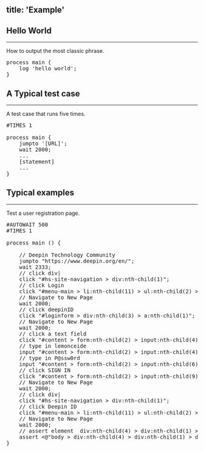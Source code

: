 title: 'Example'
---

## Hello World
---
How to output the most classic phrase.
<pre class='sublemon'>
process main {
    log 'hello world';
}
</pre>


## A Typical test case
---
A test case that runs five times.

<pre class='sublemon'>
#TIMES 1

process main {
    jumpto '[URL]';
    wait 2000;
    ...
    [statement]
    ...
}
</pre>


## Typical examples
---
Test a user registration page.

<pre class='sublemon'>
#AUTOWAIT 500
#TIMES 1

process main () {

	// Deepin Technology Community
	jumpto "https://www.deepin.org/en/";
	wait 2333;
	// click div|
	click "#hs-site-navigation > div:nth-child(1)";
	// click Login
	click "#menu-main > li:nth-child(11) > ul:nth-child(2) > li:nth-child(1) > a:nth-child(1) > span:nth-child(1)";
	// Navigate to New Page
	wait 2000;
	// click deepinID
	click "#loginform > div:nth-child(3) > a:nth-child(1)";
	// Navigate to New Page
	wait 2000;
	// click a text field
	click "#content > form:nth-child(2) > input:nth-child(4)";
	// type in lemonceide
	input "#content > form:nth-child(2) > input:nth-child(4)" by "lemonceide";
	// type in P@ssw0rd
	input "#content > form:nth-child(2) > input:nth-child(6)" by "P@ssw0rd";
	// click SIGN IN
	click "#content > form:nth-child(2) > input:nth-child(9)";
	// Navigate to New Page
	wait 2000;
	// click div|
	click "#hs-site-navigation > div:nth-child(1)";
	// click Deepin ID
	click "#menu-main > li:nth-child(11) > ul:nth-child(2) > li:nth-child(1) > a:nth-child(1) > span:nth-child(1)";
	// Navigate to New Page
	wait 2000;
	// assert element <body > div:nth-child(4) > div:nth-child(1) > div:nth-child(1)> contains [lemonceide]
	assert <@"body > div:nth-child(4) > div:nth-child(1) > div:nth-child(1)"/> ~~ "lemonceide";
}
</pre>